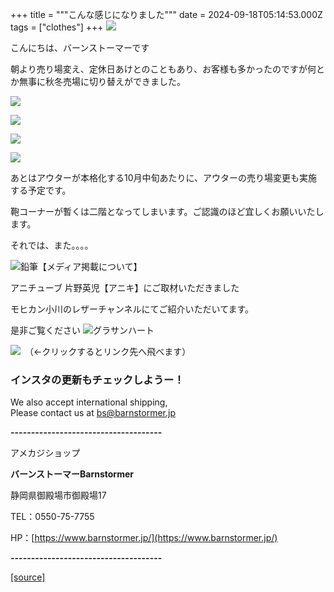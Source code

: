 +++
title = """こんな感じになりました"""
date = 2024-09-18T05:14:53.000Z
tags = ["clothes"]
+++
[![](https://stat.ameba.jp/user_images/20231023/16/barnstormer-go/b2/03/p/o0420015015354743273.png)](https://ameblo.jp/barnstormer-go/entry-12825670498.html)

こんにちは、バーンストーマーです

朝より売り場変え、定休日あけとのこともあり、お客様も多かったのですが何とか無事に秋冬売場に切り替えができました。

[![](https://stat.ameba.jp/user_images/20240918/14/barnstormer-go/23/79/j/o0466070015487757549.jpg)](https://stat.ameba.jp/user_images/20240918/14/barnstormer-go/23/79/j/o0466070015487757549.jpg)

[![](https://stat.ameba.jp/user_images/20240918/14/barnstormer-go/1a/95/j/o0466070015487757547.jpg)](https://stat.ameba.jp/user_images/20240918/14/barnstormer-go/1a/95/j/o0466070015487757547.jpg)

[![](https://stat.ameba.jp/user_images/20240918/14/barnstormer-go/c4/64/j/o0466070015487757551.jpg)](https://stat.ameba.jp/user_images/20240918/14/barnstormer-go/c4/64/j/o0466070015487757551.jpg)

[![](https://stat.ameba.jp/user_images/20240918/14/barnstormer-go/6d/96/j/o0466070015487757552.jpg)](https://stat.ameba.jp/user_images/20240918/14/barnstormer-go/6d/96/j/o0466070015487757552.jpg)

あとはアウターが本格化する10月中旬あたりに、アウターの売り場変更も実施する予定です。

鞄コーナーが暫くは二階となってしまいます。ご認識のほど宜しくお願いいたします。

それでは、また。。。。

![鉛筆](https://stat100.ameba.jp/blog/ucs/img/char/char3/519.png)【メディア掲載について】

アニチューブ 片野英児【アニキ】にご取材いただきました

モヒカン小川のレザーチャンネルにてご紹介いただいてます。

是非ご覧ください ![グラサンハート](https://stat100.ameba.jp/blog/ucs/img/char/char3/148.png)

[![](https://stat.ameba.jp/user_images/20230412/16/barnstormer-go/6a/23/p/o0108010815269242493.png)](https://www.instagram.com/barnstormer_daily/)　（←クリックするとリンク先へ飛べます）

### インスタの更新もチェックしようー！

We also accept international shipping,  
Please contact us at bs@barnstormer.jp

**\-------------------------------------**

アメカジショップ

**バーンストーマーBarnstormer**

静岡県御殿場市御殿場17

TEL：0550-75-7755

HP：[https://www.barnstormer.jp/](https://www.barnstormer.jp/)

**\-------------------------------------**

[[source]](https://ameblo.jp/barnstormer-go/entry-12868022373.html)
